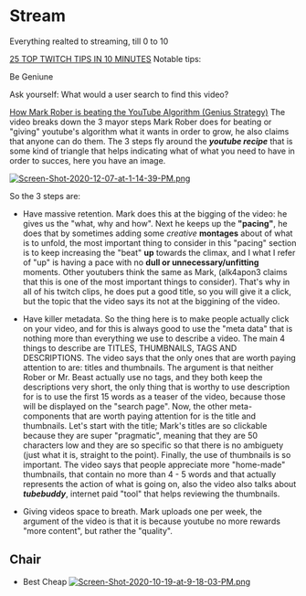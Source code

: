 

# Stream
Everything realted to streaming, till 0 to 10

[25 TOP TWITCH TIPS IN 10 MINUTES](https://www.youtube.com/watch?v=si7VS8dVSZA&ab_channel=AlphaGaming)
Notable tips:

Be Geniune 

Ask yourself: What would a user search to find this video?

[How Mark Rober is beating the YouTube Algorithm (Genius Strategy)](https://www.youtube.com/watch?v=6Wuse0RBRiE&ab_channel=PaddyGalloway)
The video breaks down the 3 mayor steps Mark Rober does for beating or "giving" youtube's algorithm what it wants in order to grow, he also claims that anyone can do them. The 3 steps fly around the ***youtube recipe*** that is some kind of triangle that helps indicating what of what you need to have in order to succes, here you have an image.

[![Screen-Shot-2020-12-07-at-1-14-39-PM.png](https://i.postimg.cc/Pxwct1st/Screen-Shot-2020-12-07-at-1-14-39-PM.png)](https://postimg.cc/xJ9g5J17)

So the 3 steps are: 

- Have massive retention. Mark does this at the bigging of the video: he gives us the "what, why and how". Next he keeps up the **"pacing"**, he does that by sometimes adding some *creative* **montages** about of what is to unfold, the most important thing to consider in this "pacing" section is to keep increasing the "beat" **up** towards the climax, and I what I refer of "up" is having a pace with no **dull or unnecessary/unfitting** moments.  Other youtubers think the same as Mark, (alk4apon3 claims that this is one of the most important things to consider). That's why in all of his twitch clips, he does put a good title, so you will give it a click, but the topic that the video says its not at the biggining of the video.


- Have killer metadata. So the thing here is to make people actually click on your video, and for this is always good to use the "meta data" that is nothing more than everything we use to describe a video. The main 4 things to describe are TITLES, THUMBNAILS, TAGS AND DESCRIPTIONS. The video says that the only ones that are worth paying attention to are: titles and thumbnails. The argument is that neither Rober or Mr. Beast actually use no tags, and they both keep the descriptions very short, the only thing that is worthy to use description for is to use the first 15 words as a teaser of the video, because those will be displayed on the "search page". Now, the other meta-components that are worth paying attention for is the title and thumbnails. Let's start with the title; Mark's titles are so clickable because they are super "pragmatic", meaning that they are 50 characters low and they are so specific so that there is no ambiguety (just what it is, straight to the point). Finally, the use of thumbnails is so important. The video says that people appreciate more "home-made" thumbnails, that contain no more than 4 - 5 words and that actually represents the action of what is going on, also the video also talks about ***tubebuddy***, internet paid "tool" that helps reviewing the thumbnails.

- Giving videos space to breath. Mark uploads one per week, the argument of the video is that it is because youtube no more rewards "more content", but rather the "quality". 




## Chair
- Best Cheap
[![Screen-Shot-2020-10-19-at-9-18-03-PM.png](https://i.postimg.cc/vBfrHb6T/Screen-Shot-2020-10-19-at-9-18-03-PM.png)](https://postimg.cc/dkQk5M6c) 
